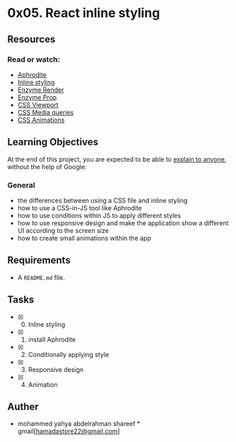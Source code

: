 # 0x05. React inline styling

## Resources
### Read or watch:
* [Aphrodite](https://github.com/khan/aphrodite)
* [Inline styling](https://reactjs.org/docs/dom-elements.html#style)
* [Enzyme Render](https://enzymejs.github.io/enzyme/docs/api/ShallowWrapper/render.html)
* [Enzyme Prop](https://enzymejs.github.io/enzyme/docs/api/ShallowWrapper/prop.html)
* [CSS Viewport](https://www.w3schools.com/css/css_rwd_viewport.asp)
* [CSS Media queries](https://www.w3schools.com/css/css_rwd_mediaqueries.asp)
* [CSS Animations](https://www.w3schools.com/css/css3_animations.asp)

## Learning Objectives
At the end of this project, you are expected to be able to [explain to anyone](https://fs.blog/2012/04/feynman-technique/), without the help of Google:
### General
* the differences between using a CSS file and inline styling
* how to use a CSS-in-JS tool like Aphrodite
* how to use conditions within JS to apply different styles
* how to use responsive design and make the application show a different UI according to the screen size
* how to create small animations within the app

## Requirements
* A ```README.md``` file.

## Tasks
* [x] 0. Inline styling
* [x] 1. install Aphrodite
* [x] 2. Conditionally applying style
* [x] 3. Responsive design
* [x] 4. Animation

## Auther 
* mohammed yahya abdelrahman shareef  * gmail[hamadastore22@gmail.com]
